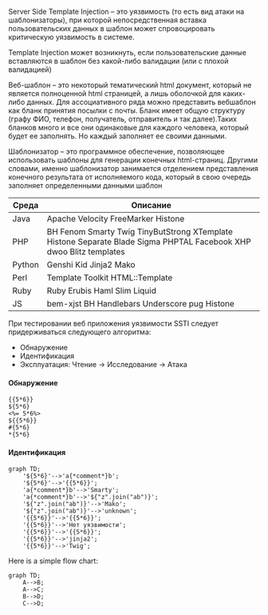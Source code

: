 Server Side Template Injection – это уязвимость (то есть вид атаки на шаблонизаторы), при которой непосредственная вставка пользовательских данных в шаблон может спровоцировать критическую уязвимость в системе.

Template Injection может возникнуть, если пользовательские данные вставляются в шаблон без какой-либо валидации (или с плохой валидацией)

Веб-шаблон – это некоторый тематический html документ, который не является полноценной html страницей, а лишь оболочкой для каких-либо данных. Для ассоциативного ряда можно представить вебшаблон как бланк принятия посылки с почты. Бланк имеет общую структуру (графу ФИО, телефон, получатель, отправитель и так далее).Таких бланков много и все они одинаковые для каждого человека, который будет ее заполнять. Но каждый заполняет ее своими данными.

Шаблонизатор – это программное обеспечение, позволяющее использовать шаблоны для генерации конечных html-страниц. Другими словами, именно шаблонизатор занимается отделением представления конечного результата от исполняемого кода, который в свою очередь заполняет определенными данными шаблон 

|    Среда        | Описание                      
|----------------|-------------------------------|
|Java|Apache Velocity FreeMarker Histone  |    
|PHP  |BH Fenom Smarty Twig TinyButStrong XTemplate Histone Separate Blade Sigma PHPTAL Facebook XHP dwoo Blitz templates | 
|Python | Genshi Kid Jinja2 Mako |
|Perl|Template Toolkit HTML::Template|
|Ruby |Ruby Erubis Haml Slim Liquid |
|JS |bem-xjst BH Handlebars Underscore pug Histone |


При тестировании веб приложения уязвимости SSTI следует
придерживаться следующего алгоритма:
- Обнаружение
- Идентификация
- Эксплуатация: Чтение -> Исследование -> Атака

 #### Обнаружение
 ```
{{5*6}}
${5*6}
<%= 5*6%>
${{5*6}}
#{5*6}
*{5*6}
```

#### Идентификация

```mermaid
graph TD;
    '${5*6}'-->'a{*comment*}b';
    '${5*6}'-->'{{5*6}}';
    'a{*comment*}b'-->'Smarty';
    'a{*comment*}b'-->'${"z".join("ab")}';
    '${"z".join("ab")}'-->'Mako';
    '${"z".join("ab")}'-->'unknown';
    '{{5*6}}'-->'{{5*6}}';
    '{{5*6}}'-->'Нет уязвимости';
    '{{5*6}}'-->'{{5*6}}';
    '{{5*6}}'-->'jinja2';
    '{{5*6}}'-->'Twig';
```

Here is a simple flow chart:

```mermaid
graph TD;
    A-->B;
    A-->C;
    B-->D;
    C-->D;
```
